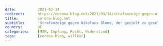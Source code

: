 ```yaml
---
date:          2021-03-14
redirect:      https://corona-blog.net/2021/03/14/strafanzeige-gegen-nikolaus-blome-der-gezielt-zu-gesellschaftlichen-nachteilen-fuer-ungeimpfte-aufruft/
title:         corona-blog.net
subtitle:      'Strafanzeige gegen Nikolaus Blome, der gezielt zu gesellschaftlichen Nachteilen für Ungeimpfte aufruft'
country:       DE
categories:    [MSM, Impfung, Recht, Widerstand]
tags:          [corona-blog, willkür]
---
```

